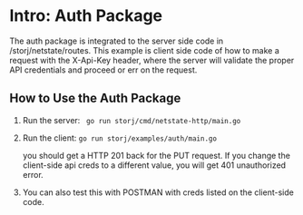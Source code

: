 # Intro: Auth Package

The auth package is integrated to the server side code in /storj/netstate/routes. This example is client side code of how to make a request with the X-Api-Key header, where the server will validate the proper API credentials and proceed or err on the request. 

## How to Use the Auth Package
1) Run the server:
    ``` go run storj/cmd/netstate-http/main.go```
2) Run the client:
    ```go run storj/examples/auth/main.go```

    you should get a HTTP 201 back for the PUT request. If you change the client-side api creds to a different value, you will get 401 unauthorized error. 

3) You can also test this with POSTMAN with creds listed on the client-side code. 